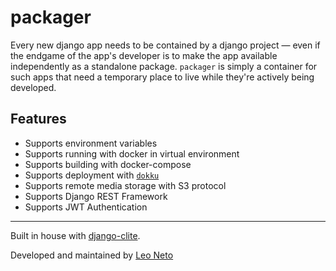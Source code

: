 # packager

Every new django app needs to be contained by a django project — even if the endgame of the app's developer is to make
the app available independently as a standalone package. `packager` is  simply a container for such apps that need a 
temporary place to live while they're actively being developed.


## Features
- Supports environment variables
- Supports running with docker in virtual environment
- Supports building with docker-compose
- Supports deployment with [`dokku`](http://dokku.viewdocs.io/dokku/getting-started/installation/)
- Supports remote media storage with S3 protocol
- Supports Django REST Framework
- Supports JWT Authentication
---

Built in house with
[django-clite](https://github.com/oleoneto/django-clite).

Developed and maintained by
[Leo Neto](https://github.com/oleoneto)
